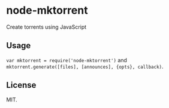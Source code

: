 # node-mktorrent

Create torrents using JavaScript

## Usage

`var mktorrent = require('node-mktorrent')` and `mktorrent.generate([files], [announces], {opts}, callback)`.

## License

MIT.

